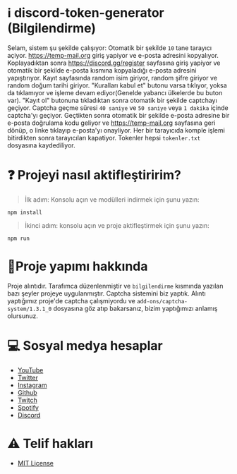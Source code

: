 # ℹ️ discord-token-generator (Bilgilendirme)
Selam, sistem şu şekilde çalışıyor: Otomatik bir şekilde `10` tane tarayıcı açiyor. https://temp-mail.org giriş yapiyor ve e-posta adresini kopyalıyor. Koplayadıktan sonra https://discord.gg/register sayfasına giriş yapiyor ve otomatik bir şekilde e-posta kısmına kopyaladığı e-posta adresini yapıştırıyor. Kayıt sayfasında random isim giriyor, random şifre giriyor ve random doğum tarihi giriyor. "Kuralları kabul et" butonu varsa tıklıyor, yoksa da tıklamıyor ve işleme devam ediyor(Genelde yabancı ülkelerde bu buton var). "Kayıt ol" butonuna tıkladıktan sonra otomatik bir şekilde captchayı geçiyor. Captcha geçme süresi `40 saniye` ve `50 saniye` veya `1 dakika` içinde captcha'yı geçiyor. Geçtikten sonra otomatik bir şekilde e-posta adresine bir e-posta doğrulama kodu geliyor ve https://temp-mail.org sayfasına geri dönüp, o linke tıklayıp e-posta'yı onayliyor. Her bir tarayıcıda komple işlemi bitirdikten sonra tarayıcıları kapatiyor. Tokenler hepsi `tokenler.txt` dosyasına kaydediliyor.

# ❓ Projeyi nasıl aktifleştiririm?

> İlk adım: Konsolu açın ve modülleri indirmek için şunu yazın:
```
npm install
```
> İkinci adım: konsolu açın ve proje aktifleştirmek için şunu yazın:
```
npm run
```

# 🤔Proje yapımı hakkında
Proje alıntıdır. Tarafımca düzenlenmiştir ve `bilgilendirme` kısmında yazılan bazı şeyler projeye uygulanmıştır. Captcha sistemini biz yaptık. Alıntı yaptığımız proje'de captcha çalışmiyordu ve `add-ons/captcha-system/1.3.1_0` dosyasına göz atıp bakarsanız, bizim yaptığımızı anlamış olursunuz.

# 💻 Sosyal medya hesaplar
- [YouTube](https://www.youtube.com/channel/UCi1mTrpqsvmgsMUJMosVPmQ)
- [Twitter](https://twitter.com/@xlorienull)
- [Instagram](https://instagram.com/xlorienull)
- [Github](https://github.com/xlorienull)
- [Twitch](https://www.twitch.tv/xlorienull)
- [Spotify](https://open.spotify.com/user/tioe4nfdnqmwkd920wxzbb6lo)
- [Discord](https://discord.com/users/926403053618339840)

# ⚠️ Telif hakları
- [MIT License](https://choosealicense.com/licenses/mit/)


